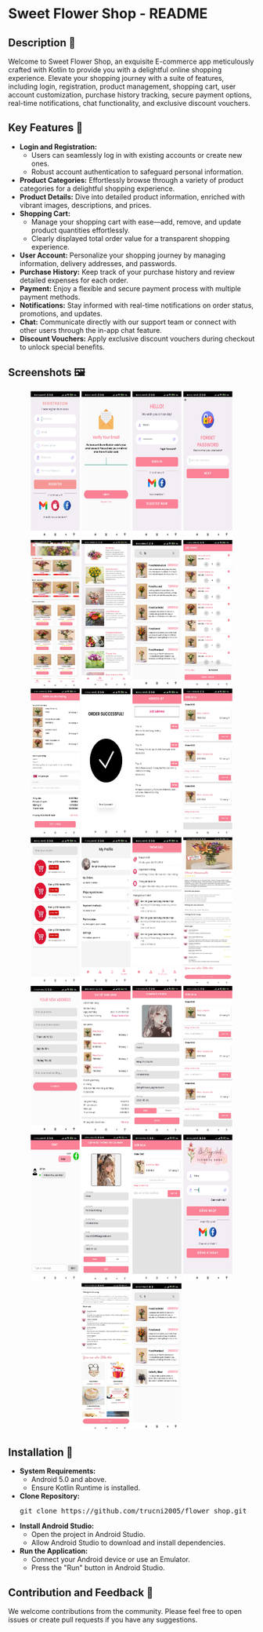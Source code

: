 <!DOCTYPE html>
<html lang="en">
<body>

  <h1>Sweet Flower Shop - README</h1>
  <h2>Description 🌸</h2>
  <p>
    Welcome to Sweet Flower Shop, an exquisite E-commerce app meticulously crafted with Kotlin to provide you
    with a delightful online shopping experience. Elevate your shopping journey with a suite of features,
    including login, registration, product management, shopping cart, user account customization,
    purchase history tracking, secure payment options, real-time notifications, chat functionality, and
    exclusive discount vouchers.
  </p>

  <h2>Key Features 🔑</h2>
  <ul>
    <li>
      <strong>Login and Registration:</strong>
      <ul>
        <li>Users can seamlessly log in with existing accounts or create new ones.</li>
        <li>Robust account authentication to safeguard personal information.</li>
      </ul>
    </li>
    <li>
      <strong>Product Categories:</strong> Effortlessly browse through a variety of product categories for a delightful shopping experience.
    </li>
    <li>
      <strong>Product Details:</strong> Dive into detailed product information, enriched with vibrant images, descriptions, and prices.
    </li>
    <li>
      <strong>Shopping Cart:</strong>
      <ul>
        <li>Manage your shopping cart with ease—add, remove, and update product quantities effortlessly.</li>
        <li>Clearly displayed total order value for a transparent shopping experience.</li>
      </ul>
    </li>
    <li>
      <strong>User Account:</strong> Personalize your shopping journey by managing information, delivery addresses, and passwords.
    </li>
    <li>
      <strong>Purchase History:</strong> Keep track of your purchase history and review detailed expenses for each order.
    </li>
    <li>
      <strong>Payment:</strong> Enjoy a flexible and secure payment process with multiple payment methods.
    </li>
    <li>
      <strong>Notifications:</strong> Stay informed with real-time notifications on order status, promotions, and updates.
    </li>
    <li>
      <strong>Chat:</strong> Communicate directly with our support team or connect with other users through the in-app chat feature.
    </li>
    <li>
      <strong>Discount Vouchers:</strong> Apply exclusive discount vouchers during checkout to unlock special benefits.
    </li>
  </ul>

 <h2>Screenshots 🖼️</h2>
<p align="center">
  <img src="screenshots/1.jpg" alt="Screenshot 1" width="100" height="300">
  <img src="screenshots/2.jpg" alt="Screenshot 2" width="100" height="300">
  <img src="screenshots/3.jpg" alt="Screenshot 3" width="100" height="300">
  <img src="screenshots/4.jpg" alt="Screenshot 4" width="100" height="300">
  <img src="screenshots/5.jpg" alt="Screenshot 5" width="100" height="300">
  <img src="screenshots/6.jpg" alt="Screenshot 6" width="100" height="300">
  <img src="screenshots/7.jpg" alt="Screenshot 7" width="100" height="300">
  <img src="screenshots/8.jpg" alt="Screenshot 8" width="100" height="300">
  <img src="screenshots/9.jpg" alt="Screenshot 9" width="100" height="300">
  <img src="screenshots/10.jpg" alt="Screenshot 10" width="100" height="300">
  <img src="screenshots/11.jpg" alt="Screenshot 11" width="100" height="300">
  <img src="screenshots/12.jpg" alt="Screenshot 12" width="100" height="300">
  <img src="screenshots/13.jpg" alt="Screenshot 13" width="100" height="300">
  <img src="screenshots/14.jpg" alt="Screenshot 14" width="100" height="300">
  <img src="screenshots/15.jpg" alt="Screenshot 15" width="100" height="300">
  <img src="screenshots/16.jpg" alt="Screenshot 16" width="100" height="300">
  <img src="screenshots/17.jpg" alt="Screenshot 17" width="100" height="300">
  <img src="screenshots/18.jpg" alt="Screenshot 18" width="100" height="300">
  <img src="screenshots/19.jpg" alt="Screenshot 19" width="100" height="300">
  <img src="screenshots/20.jpg" alt="Screenshot 20" width="100" height="300">
  <img src="screenshots/21.jpg" alt="Screenshot 21" width="100" height="300">
  <img src="screenshots/22.jpg" alt="Screenshot 18" width="100" height="300">
  <img src="screenshots/23.jpg" alt="Screenshot 19" width="100" height="300">
  <img src="screenshots/24.jpg" alt="Screenshot 20" width="100" height="300">
  <img src="screenshots/25.jpg" alt="Screenshot 21" width="100" height="300">
  <img src="screenshots/26.jpg" alt="Screenshot 21" width="100" height="300">
</p>



  <h2>Installation 🚀</h2>
  <ul>
    <li>
      <strong>System Requirements:</strong>
      <ul>
        <li>Android 5.0 and above.</li>
        <li>Ensure Kotlin Runtime is installed.</li>
      </ul>
    </li>
    <li>
      <strong>Clone Repository:</strong>
      <pre>git clone https://github.com/trucni2005/flower_shop.git</pre>
    </li>
    <li>
      <strong>Install Android Studio:</strong>
      <ul>
        <li>Open the project in Android Studio.</li>
        <li>Allow Android Studio to download and install dependencies.</li>
      </ul>
    </li>
    <li>
      <strong>Run the Application:</strong>
      <ul>
        <li>Connect your Android device or use an Emulator.</li>
        <li>Press the "Run" button in Android Studio.</li>
      </ul>
    </li>
  </ul>

  <h2>Contribution and Feedback 🤝</h2>
  <p>We welcome contributions from the community. Please feel free to open issues or create pull requests if you have any suggestions.</p>
</body>

</html>
